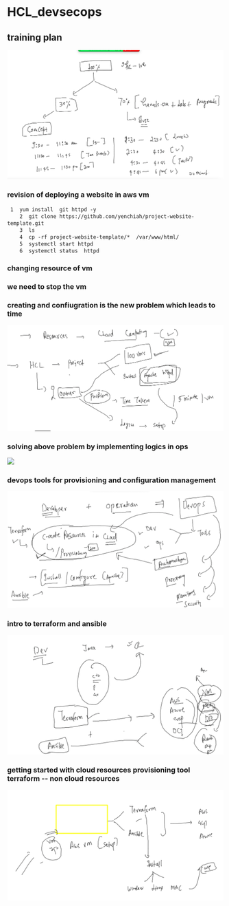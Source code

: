 # HCL_devsecops

## training plan 

<img src="plan.png">

### revision of deploying a website in aws vm 

```
 1  yum install  git httpd -y 
    2  git clone https://github.com/yenchiah/project-website-template.git
    3  ls
    4  cp -rf project-website-template/*  /var/www/html/
    5  systemctl start httpd
    6  systemctl status  httpd
```

### changing resource of vm 

### we need to stop the vm 

### creating and confiugration is the new problem which leads to time 

<img src="prob1.png">

### solving above problem by implementing logics in ops 

<img src="prob2.png">

### devops tools for provisioning and configuration management

<img src="devops.png">

### intro to terraform and ansible 

<img src="devops1.png">

### getting started with cloud resources provisioning tool  terraform -- non cloud resources 

<img src="terraform.png">



